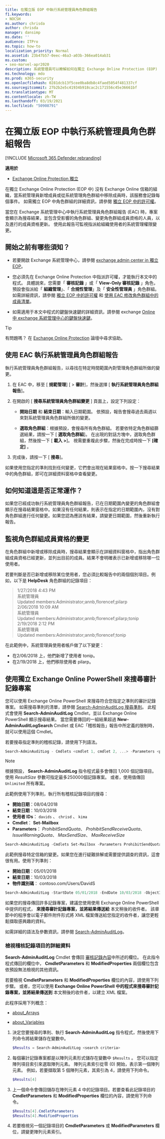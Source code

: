```yaml
---
title: 在獨立版 EOP 中執行系統管理員角色群組報告
f1.keywords:
- NOCSH
ms.author: chrisda
author: chrisda
manager: dansimp
ms.date: ''
audience: ITPro
ms.topic: how-to
localization_priority: Normal
ms.assetid: 23b47b57-0eec-46a3-a03b-366ea014ab31
ms.custom:
- seo-marvel-apr2020
description: 系統管理員可以瞭解如何在獨立 Exchange Online Protection (EOP) 中執行系統管理員角色群組報告。 當系統管理員在系統管理員角色群組中新增或移除成員時，此報告會登入。
ms.technology: mdo
ms.prod: m365-security
ms.openlocfilehash: 0281dcb13f5cee0ba8db8c4faed5054f481337cf
ms.sourcegitcommit: 27b2b2e5c41934b918cac2c171556c45e36661bf
ms.translationtype: MT
ms.contentlocale: zh-TW
ms.lasthandoff: 03/19/2021
ms.locfileid: "50908791"
---
```

# <a name="run-an-administrator-role-group-report-in-standalone-eop"></a>在獨立版 EOP 中執行系統管理員角色群組報告

[!INCLUDE [Microsoft 365 Defender rebranding](../includes/microsoft-defender-for-office.md)]

**適用於**
-  [Exchange Online Protection 獨立](exchange-online-protection-overview.md)

在獨立 Exchange Online Protection (EOP 中) 沒有 Exchange Online 信箱的組織，當系統管理員新增成員或從系統管理角色群組中移除成員時，該服務會記錄每個事件。 如需獨立 EOP 中角色群組的詳細資訊，請參閱 [獨立 EOP 中的許可權](feature-permissions-in-eop.md)。

當您在 Exchange 系統管理中心中執行系統管理員角色群組報告 (EAC) 時，專案會顯示為搜尋結果，並包含受影響的角色群組、變更角色群組成員資格的人員，以及進行的成員資格更新。 使用此報告可監視指派給組織使用者的系統管理權限變更。

## <a name="what-do-you-need-to-know-before-you-begin"></a>開始之前有哪些須知？

- 若要開啟 Exchange 系統管理中心，請參閱 [exchange admin center in 獨立 EOP](exchange-admin-center-in-exchange-online-protection-eop.md)。

- 您必須先在 Exchange Online Protection 中指派許可權，才能執行本文中的程式。 具體說來，您需要「 **審核記錄** 」或「 **View-Only 審核記錄** 」角色，預設會指派給「 **組織管理**」、「 **合規性管理**」及「 **安全性管理員** 」角色群組。 如需詳細資訊，請參閱 [獨立 EOP 中的許可權](feature-permissions-in-eop.md) 和 [使用 EAC 修改角色群組中的成員清單](manage-admin-role-group-permissions-in-eop.md#use-the-eac-modify-the-list-of-members-in-role-groups)。

- 如需適用于本文中程式的鍵盤快速鍵的詳細資訊，請參閱 exchange [Online 中 exchange 系統管理中心的鍵盤快速鍵](/Exchange/accessibility/keyboard-shortcuts-in-admin-center)。

> [!TIP]
> 有問題嗎？ 在 [Exchange Online Protection](https://social.technet.microsoft.com/Forums/forefront/home?forum=FOPE) 論壇中尋求協助。

## <a name="use-the-eac-to-run-an-administrator-role-group-report"></a>使用 EAC 執行系統管理員角色群組報告

執行系統管理員角色群組報告，以尋找在特定時間範圍內對管理角色群組所做的變更。

1. 在 EAC 中，移至 [ **規範管理**] [ \> **審計**]，然後選擇 [ **執行系統管理員角色群組報告**]。

2. 在開啟的 [ **搜尋系統管理員角色群組變更** ] 頁面上，設定下列設定：

   - **開始日期** 和 **結束日期**：輸入日期範圍。 依預設，報告會搜尋過去兩週以來對系統管理員角色群組所做的變更。

   - **選取角色群組**：根據預設，會搜尋所有角色群組。 若要依特定角色群組篩選結果，請按一下 [ **選取角色群組**]。 在出現的對話方塊中，選取角色群組，然後按一下 [ **載入 >**]。 視需要重複此步驟，然後在完成時按一下 **[確定]** 。

3. 完成後，請按一下 [ **搜尋**]。

如果使用您指定的準則找到任何變更，它們會出現在結果窗格中。按一下搜尋結果中的角色群組，即可在詳細資料窗格中查看變更。

## <a name="how-do-you-know-this-worked"></a>如何知道這是否正常運作？

如果您已經成功執行系統管理員角色群組報告，已在日期範圍內變更的角色群組會顯示在搜尋結果窗格中。如果沒有任何結果，則表示在指定的日期範圍內，沒有對角色群組進行任何變更。如果您認為應該有結果，請變更日期範圍，然後重新執行報告。

## <a name="monitor-changes-to-role-group-membership"></a>監視角色群組成員資格的變更

在角色群組中新增或移除成員時，搜尋結果會顯示在詳細資料窗格中，指出角色群組成員資格已經更新，並列出目前的成員。結果不會明確表示已新增或移除哪一位使用者。

若要判斷是否已新增或移除某位使用者，您必須比較報告中的兩個個別項目。例如，以下是 **HelpDesk** 角色群組的記錄項目：

> 1/27/2018 4:43 PM <br> 系統管理員 <br> Updated members:Administrator;annb,florencef;pilarp <br> 2/06/2018 10:09 AM <br> 系統管理員 <br> Updated members:Administrator;annb;florencef;pilarp;tonip <br> 2/19/2018 2:12 PM <br> 系統管理員 <br> Updated members:Administrator;annb;florencef;tonip

在此範例中，系統管理員使用者帳戶做了以下變更：

- 在2/06/2018 上，他們新增了使用者 tonip。
- 在2/19/2018 上，他們移除使用者 pilarp。

## <a name="use-standalone-exchange-online-powershell-to-search-for-audit-log-entries"></a>使用獨立 Exchange Online PowerShell 來搜尋審計記錄專案

您可以使用 Exchange Online PowerShell 來搜尋符合您指定之準則的審計記錄專案。 如需搜尋準則的清單，請參閱 [Search-AdminAuditLog 搜尋準則](/Exchange/policy-and-compliance/admin-audit-logging/admin-audit-logging#search-adminauditlog-cmdlet)。 此程式會使用 **Search-AdminAuditLog** Cmdlet，並以 Exchange Online PowerShell 顯示搜尋結果。 當您需要傳回的一組結果超過 **New-AdminAuditLogSearch** Cmdlet 或 EAC「稽核報告」報告中所定義的限制時，就可以使用這個 Cmdlet。

若要搜尋指定準則的稽核記錄，請使用下列語法。

```PowerShell
Search-AdminAuditLog - Cmdlets <cmdlet 1, cmdlet 2, ...> -Parameters <parameter 1, parameter 2, ...> -StartDate <start date> -EndDate <end date> -UserIds <user IDs> -ObjectIds <object IDs> -IsSuccess <$True | $False >
```

> [!NOTE]
> 根據預設， **Search-AdminAuditLog** 指令程式最多會傳回 1,000 個記錄項目。 使用 _ResultSize_ 參數可指定最多250000個記錄專案。 或者，使用值傳回 `Unlimited` 所有專案。

此範例使用下列準則，執行所有稽核記錄項目的搜尋：

- **開始日期**：08/04/2018
- **結束日期**：10/03/2018
- **使用者 IDs**： `davids` 、 `chrisd` 、 `kima`
- **Cmdlet**： **Set-Mailbox**
- **Parameters**： _ProhibitSendQuota_、 _ProhibitSendReceiveQuota_、 _IssueWarningQuota_、 _MaxSendSize_、 _MaxReceiveSize_

```PowerShell
Search-AdminAuditLog -Cmdlets Set-Mailbox -Parameters ProhibitSendQuota,ProhibitSendReceiveQuota,IssueWarningQuota,MaxSendSize,MaxReceiveSize -StartDate 08/04/2018 -EndDate 10/03/2018 -UserIds davids,chrisd,kima
```

此範例搜尋特定信箱的變更。如果您在進行疑難排解或需要提供調查的資訊，這會很有用。使用下列準則：

- **開始日期**：05/01/2018
- **結束日期**：10/03/2018
- **物件識別碼**： contoso.com/Users/DavidS

```PowerShell
Search-AdminAuditLog -StartDate 05/01/2018 -EndDate 10/03/2018 -ObjectID contoso.com/Users/DavidS
```

如果您的搜尋傳回許多記錄專案，建議您使用使用 Exchange Online PowerShell 中提供的程式， **來搜尋審計記錄專案，並將結果傳送給** 本文稍後的收件者。 該章節中的程序會以電子郵件附件形式將 XML 檔案傳送給您指定的收件者，讓您更輕鬆擷取感興趣的資料。

如需詳細的語法及參數資訊，請參閱 [Search-AdminAuditLog](/powershell/module/exchange/search-adminauditlog)。

### <a name="view-details-of-audit-log-entries"></a>檢視稽核記錄項目的詳細資料

**Search-AdminAuditLog** Cmdlet 會傳回 [審核記錄內容](/Exchange/policy-and-compliance/admin-audit-logging/admin-audit-logging#audit-log-contents)中所述的欄位。 在此指令程式傳回的欄位中， **CmdletParameters** 和 **ModifiedProperties** 兩個欄位包含依預設無法檢視的其他資訊。

若要檢視 **CmdletParameters** 和 **ModifiedProperties** 欄位的內容，請使用下列步驟。 或者，您可以使用 **Exchange Online PowerShell 中的程式來搜尋審計記錄專案，並將結果傳送到** 本文稍後的收件者，以建立 XML 檔案。

此程序採用下列概念：

- [about_Arrays](/powershell/module/microsoft.powershell.core/about/about_arrays)

- [about_Variables](/powershell/module/microsoft.powershell.core/about/about_variables)

1. 決定您要搜尋的準則、執行 **Search-AdminAuditLog** 指令程式，然後使用下列命令將結果儲存在變數中。

   ```PowerShell
   $Results = Search-AdminAuditLog <search criteria>
   ```

2. 每個審計記錄專案都是以陣列元素形式儲存在變數中 `$Results` 。 您可以指定陣列項目索引來選取陣列元素。 陣列元素索引從零 (0) 開始，表示第一個陣列元素。 例如，若要擷取第 5 個陣列元素，其索引為 4，請使用下列命令。

   ```PowerShell
   $Results[4]
   ```

3. 上一個命令會傳回儲存在陣列元素 4 中的記錄項目。若要查看此記錄項目的 **CmdletParameters** 和 **ModifiedProperties** 欄位的內容，請使用下列命令。

   ```PowerShell
   $Results[4].CmdletParameters
   $Results[4].ModifiedProperties
   ```

4. 若要檢視另一個記錄項目的 **CmdletParameters** 或 **ModifiedParameters** 欄位，請變更陣列元素索引。